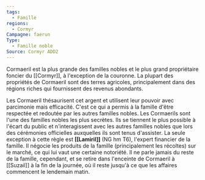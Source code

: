 ```yaml
---
tags:
  - Famille
regions:
  - Cormyr
Campagne: faerun
Type:
  - Famille noble
Source: Cormyr ADD2
---
```

Cormaeril est la plus grande des familles nobles et le plus grand propriétaire foncier du [[Cormyr]], à l'exception de la couronne. La plupart des propriétés de Cormaeril sont des terres agricoles, principalement dans des régions riches qui fournissent des revenus abondants.

Les Cormaeril thésaurisent cet argent et utilisent leur pouvoir avec parcimonie mais efficacité. C'est ce qui a permis à la famille d'être respectée et redoutée par les autres familles nobles. Les Cormaerils sont l'une des familles nobles les plus secrètes. Ils se tiennent le plus possible à l'écart du public et n'interagissent avec les autres familles nobles que lors des cérémonies officielles auxquelles ils sont tenus d'assister. La seule exception à cette règle est **[[Lamiril]]** (NG hm T6), l'expert financier de la famille. Il négocie les produits de la famille (principalement les récoltes) sur le marché, ce qui lui vaut une certaine notoriété. Il ne parle jamais du reste de la famille, cependant, et se retire dans l'enceinte de Cormaeril à [[Suzail]] à la fin de la journée, où il reste jusqu'à ce que les affaires commencent le lendemain matin.
